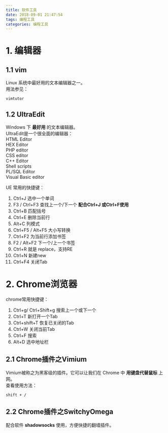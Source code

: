 ```yaml
---
title: 软件工具
date: 2018-09-01 21:47:54
tags: 编程工具
categories: 编程工具
---
```

# 1. 编辑器
## 1.1 vim  
Linux 系统中最好用的文本编辑器之一。  
用法参见：
```
vimtutor
```
## 1.2 UltraEdit
Windows 下 __最好用__ 的文本编辑器。  
UltraEdit是一个很全面的编辑器：  
HTML Editor  
HEX Editor  
PHP editor  
CSS editor  
C++ Editor  
Shell scripts  
PL/SQL Editor  
Visual Basic editor


UE 常用的快捷键：  
1. Ctrl+J 选中一个单词
2. F3 / Ctrl+F3 查找上一个/下一个  **配合Ctrl+J 或Ctrl+F使用**
3. Ctrl+B 匹配括号
4. Ctrl+E 删除当前行
5. Alt+C 列模式
6. Ctrl+F5 / Alt+F5 大小写转换
7. Ctrl+F2 为当前行添加书签
8. F2 / Alt+F2 下一个/上一个书签
9. Ctrl+R 就是 replace，支持RE
10. Ctrl+N 新建new
11. Ctrl+F4 关闭Tab





# 2. Chrome浏览器
chrome常用快捷键：  
1. Ctrl+g/ Ctrl+Shift+g 搜索上一个或下一个
2. Ctrl+T 新打开一个Tab
3. Ctrl+shift+T 恢复已关闭的Tab
4. Ctrl+W 关闭当前Tab
5. Ctrl+F 搜索
6. Alt+D 选中地址栏

## 2.1 Chrome插件之Vimium
Vimium被称之为黑客级的插件。它可以让我们在 Chrome 中 **用键盘代替鼠标** 上网。  
查看使用方法：
```
shift + /
```

## 2.2 Chrome插件之SwitchyOmega
配合软件 **shadowsocks** 使用，方便快捷的翻墙插件。  

